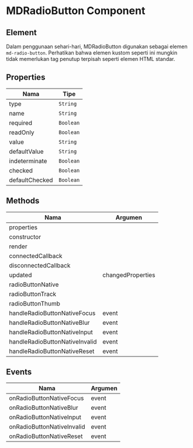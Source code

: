 # MDRadioButton Component

## Element

Dalam penggunaan sehari-hari, MDRadioButton digunakan sebagai elemen `md-radio-button`. Perhatikan bahwa elemen kustom seperti ini mungkin tidak memerlukan tag penutup terpisah seperti elemen HTML standar.

## Properties

| Nama | Tipe |
| --- | --- |
| type | `String` |
| name | `String` |
| required | `Boolean` |
| readOnly | `Boolean` |
| value | `String` |
| defaultValue | `String` |
| indeterminate | `Boolean` |
| checked | `Boolean` |
| defaultChecked | `Boolean` |

## Methods

| Nama | Argumen |
| --- | --- |
| properties |  |
| constructor |  |
| render |  |
| connectedCallback |  |
| disconnectedCallback |  |
| updated | changedProperties |
| radioButtonNative |  |
| radioButtonTrack |  |
| radioButtonThumb |  |
| handleRadioButtonNativeFocus | event |
| handleRadioButtonNativeBlur | event |
| handleRadioButtonNativeInput | event |
| handleRadioButtonNativeInvalid | event |
| handleRadioButtonNativeReset | event |

## Events

| Nama | Argumen |
| --- | --- |
| onRadioButtonNativeFocus | event |
| onRadioButtonNativeBlur | event |
| onRadioButtonNativeInput | event |
| onRadioButtonNativeInvalid | event |
| onRadioButtonNativeReset | event |

